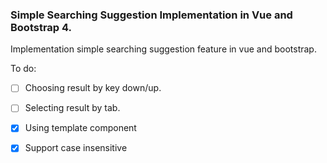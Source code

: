 ### Simple Searching Suggestion Implementation in Vue and Bootstrap 4.

Implementation simple searching suggestion feature in vue and bootstrap.

To do:
- [ ] Choosing result by key down/up.
- [ ] Selecting result by tab.
- [x] Using template component
- [x] Support case insensitive

